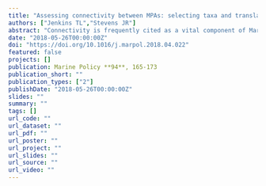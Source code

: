 ```yaml
---
title: "Assessing connectivity between MPAs: selecting taxa and translating genetic data to inform policy"
authors: ["Jenkins TL","Stevens JR"]
abstract: "Connectivity is frequently cited as a vital component of Marine Protected Area (MPA) networks and was formally identified as one of five key principles for marine network design in European waters. Yet, without the ability to demonstrate connectivity, it is impossible to be certain that sites designated within a MPA network do in fact constitute a network, when they may –irrespective of the diversity and rarity of the taxa within them– be in reality a set of unlinked habitats and associated species assemblages. However, the process of assessing connectivity between MPAs, and which taxa to include in assessments of connectivity, is often difficult and can be dependent on a variety of factors that can be outside the control of managers, stakeholders and policymakers. Among the many methods that have been used to assess connectivity, genetic markers are often used to infer connectivity indirectly by estimating the degree of genetic differentiation between populations of a species or by inferring the origin(s) of migrants using assignment methods. While modern molecular methods can be extremely robust and are now routinely used to address conservation issues, genetic data are, to the authors’ knowledge, rarely used to inform designation of MPA networks. In this paper, several biological and methodological factors are highlighted, consideration of which may help to inform the selection of species for assessments of connectivity between MPAs in a network, and this paper suggests ways in which genetic data may be interpreted to inform MPA design and policy."
date: "2018-05-26T00:00:00Z"
doi: "https://doi.org/10.1016/j.marpol.2018.04.022"
featured: false
projects: []
publication: Marine Policy **94**, 165-173
publication_short: ""
publication_types: ["2"]
publishDate: "2018-05-26T00:00:00Z"
slides: ""
summary: ""
tags: []
url_code: ""
url_dataset: ""
url_pdf: ""
url_poster: ""
url_project: ""
url_slides: ""
url_source: ""
url_video: ""
---
```



